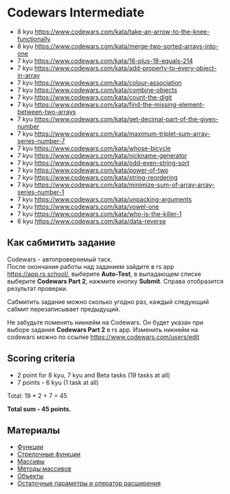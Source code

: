 # Codewars Intermediate

- 8 kyu https://www.codewars.com/kata/take-an-arrow-to-the-knee-functionally
- 8 kyu https://www.codewars.com/kata/merge-two-sorted-arrays-into-one
- 7 kyu https://www.codewars.com/kata/16-plus-18-equals-214
- 7 kyu https://www.codewars.com/kata/add-property-to-every-object-in-array
- 7 kyu https://www.codewars.com/kata/colour-association
- 7 kyu https://www.codewars.com/kata/combine-objects
- 7 kyu https://www.codewars.com/kata/count-the-digit
- 7 kyu https://www.codewars.com/kata/find-the-missing-element-between-two-arrays
- 7 kyu https://www.codewars.com/kata/get-decimal-part-of-the-given-number
- 7 kyu https://www.codewars.com/kata/maximum-triplet-sum-array-series-number-7
- 7 kyu https://www.codewars.com/kata/whose-bicycle
- 7 kyu https://www.codewars.com/kata/nickname-generator
- 7 kyu https://www.codewars.com/kata/odd-even-string-sort
- 7 kyu https://www.codewars.com/kata/power-of-two
- 7 kyu https://www.codewars.com/kata/string-reordering
- 7 kyu https://www.codewars.com/kata/minimize-sum-of-array-array-series-number-1
- 7 kyu https://www.codewars.com/kata/unpacking-arguments
- 7 kyu https://www.codewars.com/kata/vowel-one
- 7 kyu https://www.codewars.com/kata/who-is-the-killer-1
- 6 kyu https://www.codewars.com/kata/data-reverse

## Как сабмитить задание
Codewars - автопроверяемый таск.  
После окончания работы над заданием зайдите в rs app https://app.rs.school/, выберите **Auto-Test**, в выпадающем списке выберите **Codewars Part 2**, нажмите кнопку **Submit**. Справа отобразится результат проверки.  

Сабмитить задание можно сколько угодно раз, каждый следующий сабмит перезаписывает предыдущий.

Не забудьте поменять никнейм на Codewars. Он будет указан при выборе задания **Codewars Part 2** в rs app. Изменить никнейм на codewars можно по ссылке https://www.codewars.com/users/edit


## Scoring criteria

*  2 point for 8 kyu, 7 kyu and Beta tasks (19 tasks at all)
*  7 points - 6 kyu (1 task at all)

Total: 19 * 2 + 7  = 45

**Total sum - 45 points.**


## Материалы

- [Функции](https://learn.javascript.ru/function-basics)
- [Стрелочные функции](https://learn.javascript.ru/arrow-functions-basics)
- [Массивы](https://learn.javascript.ru/array)
- [Методы массивов](https://learn.javascript.ru/array-methods)
- [Объекты](https://learn.javascript.ru/object-basics)
- [Остаточные параметры и оператор расширения](https://learn.javascript.ru/rest-parameters-spread-operator)
